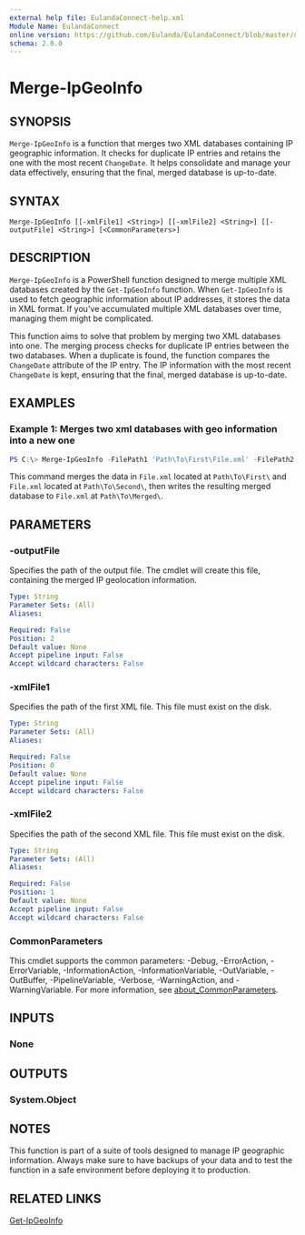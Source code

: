 ```yaml
---
external help file: EulandaConnect-help.xml
Module Name: EulandaConnect
online version: https://github.com/Eulanda/EulandaConnect/blob/master/docs/Merge-IpGeoInfo.md
schema: 2.0.0
---
```


# Merge-IpGeoInfo

## SYNOPSIS
`Merge-IpGeoInfo` is a function that merges two XML databases containing IP geographic information. It checks for duplicate IP entries and retains the one with the most recent `ChangeDate`. It helps consolidate and manage your data effectively, ensuring that the final, merged database is up-to-date.

## SYNTAX

```
Merge-IpGeoInfo [[-xmlFile1] <String>] [[-xmlFile2] <String>] [[-outputFile] <String>] [<CommonParameters>]
```

## DESCRIPTION
`Merge-IpGeoInfo` is a PowerShell function designed to merge multiple XML databases created by the `Get-IpGeoInfo` function. When `Get-IpGeoInfo` is used to fetch geographic information about IP addresses, it stores the data in XML format. If you've accumulated multiple XML databases over time, managing them might be complicated.

This function aims to solve that problem by merging two XML databases into one. The merging process checks for duplicate IP entries between the two databases. When a duplicate is found, the function compares the `ChangeDate` attribute of the IP entry. The IP information with the most recent `ChangeDate` is kept, ensuring that the final, merged database is up-to-date.

## EXAMPLES

### Example 1: Merges two xml databases with geo information into a new one
```powershell
PS C:\> Merge-IpGeoInfo -FilePath1 'Path\To\First\File.xml' -FilePath2 'Path\To\Second\File.xml' -OutputPath 'Path\To\Merged\File.xml'
```

This command merges the data in `File.xml` located at `Path\To\First\` and `File.xml` located at `Path\To\Second\`, then writes the resulting merged database to `File.xml` at `Path\To\Merged\`.

## PARAMETERS

### -outputFile
Specifies the path of the output file. The cmdlet will create this file, containing the merged IP geolocation information.

```yaml
Type: String
Parameter Sets: (All)
Aliases:

Required: False
Position: 2
Default value: None
Accept pipeline input: False
Accept wildcard characters: False
```

### -xmlFile1
Specifies the path of the first XML file. This file must exist on the disk.

```yaml
Type: String
Parameter Sets: (All)
Aliases:

Required: False
Position: 0
Default value: None
Accept pipeline input: False
Accept wildcard characters: False
```

### -xmlFile2
Specifies the path of the second XML file. This file must exist on the disk.

```yaml
Type: String
Parameter Sets: (All)
Aliases:

Required: False
Position: 1
Default value: None
Accept pipeline input: False
Accept wildcard characters: False
```

### CommonParameters
This cmdlet supports the common parameters: -Debug, -ErrorAction, -ErrorVariable, -InformationAction, -InformationVariable, -OutVariable, -OutBuffer, -PipelineVariable, -Verbose, -WarningAction, and -WarningVariable. For more information, see [about_CommonParameters](http://go.microsoft.com/fwlink/?LinkID=113216).

## INPUTS

### None

## OUTPUTS

### System.Object
## NOTES

This function is part of a suite of tools designed to manage IP geographic information. Always make sure to have backups of your data and to test the function in a safe environment before deploying it to production.

## RELATED LINKS

[Get-IpGeoInfo](./Get-IpGeoInfo.md)
